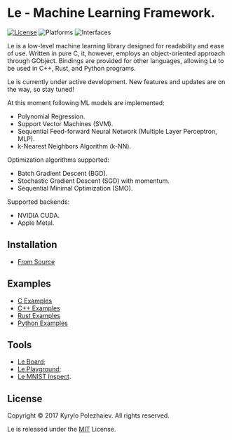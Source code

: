 # Le - Machine Learning Framework.

[![License](https://img.shields.io/badge/license-MIT-blue.svg)](LICENSE)
![Platforms](https://img.shields.io/badge/platform-macos%20%7C%20linux-lightgrey.svg)
![Interfaces](https://img.shields.io/badge/interface-c%20%7C%20c%2B%2B%20%7C%20rust%20%7C%20python-blue.svg)

Le is a low-level machine learning library designed for readability and ease of use. Written in pure C, it, however, employs an object-oriented approach through GObject. Bindings are provided for other languages, allowing Le to be used in C++, Rust, and Python programs.

Le is currently under active development. New features and updates are on the way, so stay tuned!

At this moment following ML models are implemented:
* Polynomial Regression.
* Support Vector Machines (SVM).
* Sequential Feed-forward Neural Network (Multiple Layer Perceptron, MLP).
* k-Nearest Neighbors Algorithm (k-NN).

Optimization algorithms supported:
* Batch Gradient Descent (BGD).
* Stochastic Gradient Descent (SGD) with momentum.
* Sequential Minimal Optimization (SMO).

Supported backends:
* NVIDIA CUDA.
* Apple Metal.

## Installation

* [From Source](BUILD.md)
    
## Examples

* [C Examples](/examples/c)
* [C++ Examples](/examples/cpp)
* [Rust Examples](/examples/rust)
* [Python Examples](/examples/python)

## Tools

* [Le Board](https://github.com/kirushyk/le-board);
* [Le Playground](/tools/playground);
* [Le MNIST Inspect](/tools/mnist-inspect).

## License

Copyright &copy; 2017 Kyrylo Polezhaiev. All rights reserved.

Le is released under the [MIT](LICENSE) License.
